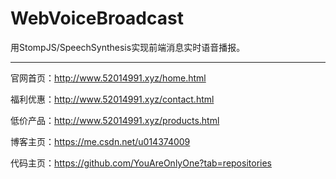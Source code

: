 # WebVoiceBroadcast
用StompJS/SpeechSynthesis实现前端消息实时语音播报。

---

官网首页：http://www.52014991.xyz/home.html

福利优惠：http://www.52014991.xyz/contact.html

低价产品：http://www.52014991.xyz/products.html

博客主页：https://me.csdn.net/u014374009

代码主页：https://github.com/YouAreOnlyOne?tab=repositories

